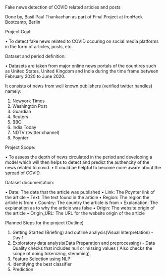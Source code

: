 Fake news detection of COVID related articles and posts

Done by, Basil Paul Thankachan as part of Final Project at IronHack Bootcamp, Berlin

Project Goal:

• To detect fake news related to COVID occuring on social media platforms in the form of articles, posts, etc.

Dataset and period definition:

• Datasets are taken from major online news portals of the countires such as United States, United Kingdom and India during the time frame between February 2020 to June 2020.
   
  It consists of news from well known publishers (verified twitter handles) namely:

  1. Newyork Times
  2. Washington Post
  3. Guardian
  4. Reuters
  5. BBC
  6. India Today
  7. NDTV (twitter channel)
  8. Poynter

Project Scope:

• To assess the depth of news circulated in the period and developing a model which will then helps to detect and predict the authencity of the news related to covid.
• It could be helpful to become more aware about the spread of COVID.

Dataset documentation:

• Date: The date that the article was published
• Link: The Poynter link of the article
• Text: The text found in the article
• Region: The region the article is from
• Country: The country the article is from
• Explanation: The explanation as to why the article was false
• Origin: The website origin of the article
• Origin_URL: The URL for the website origin of the article

Planned Steps for the project (Outline)

1. Getting Started (Briefing) and outline analysis(Visual Interpretation) - Day 1
2. Exploratory data analysis(Data Preparation and preprocessing) - Data Quality checks that includes null or missing values ( Also checks the scope of doing tokenizing, stemming).
3. Feature Selection using NLP
4. Identifying the best classifier
5. Prediction
